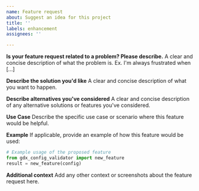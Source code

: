```yaml
---
name: Feature request
about: Suggest an idea for this project
title: ''
labels: enhancement
assignees: ''

---
```


**Is your feature request related to a problem? Please describe.**
A clear and concise description of what the problem is. Ex. I'm always frustrated when [...]

**Describe the solution you'd like**
A clear and concise description of what you want to happen.

**Describe alternatives you've considered**
A clear and concise description of any alternative solutions or features you've considered.

**Use Case**
Describe the specific use case or scenario where this feature would be helpful.

**Example**
If applicable, provide an example of how this feature would be used:

```python
# Example usage of the proposed feature
from gdx_config_validator import new_feature
result = new_feature(config)
```

**Additional context**
Add any other context or screenshots about the feature request here.